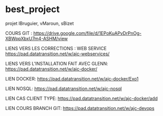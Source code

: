 # best_project
projet lBruguier, vMaroun, sBizet

COURS GIT :
https://drive.google.com/file/d/1EPoKuAPvDrPnOg-XBWppXbxU7m4-ASHM/view

LIENS VERS LES CORRECTIONS : WEB SERVICE
https://pad.datatransition.net/w/ajc-webservices/

LIENS VERS L'INSTALLATION FAIT AVEC GLENN:
https://pad.datatransition.net/w/ajc-docker/

LIEN DOCKER:
https://pad.datatransition.net/w/ajc-docker/Exo1

LIEN NOSQL:
https://pad.datatransition.net/w/ajc-nosql

LIEN CAS CLIENT TYPE:
https://pad.datatransition.net/w/ajc-docker/add

LIEN COURS BRANCH GIT:
https://pad.datatransition.net/w/ajc-devops
